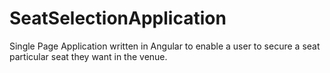 # SeatSelectionApplication
Single Page Application written in Angular to enable a user to secure a seat particular seat they want in the venue.

